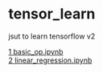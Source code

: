 # tensor_learn
jsut to learn tensorflow v2

[1 basic_op.ipynb](https://github.com/LinxieMuxing/tensor_learn/blob/main/basic_op.ipynb)  
[2 linear_regression.ipynb](https://github.com/LinxieMuxing/tensor_learn/blob/main/basic_api.ipynb)  

